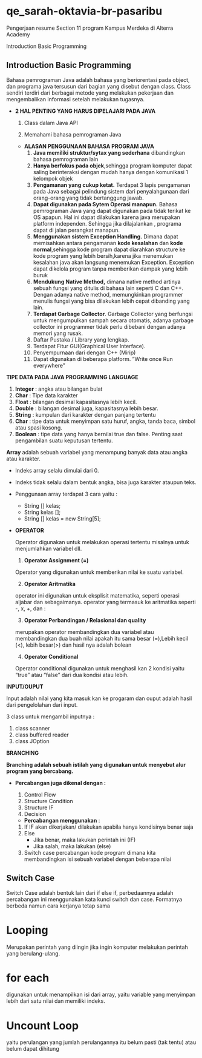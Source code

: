 # qe_sarah-oktavia-br-pasaribu

Pengerjaan resume Section 11 program Kampus Merdeka di Alterra Academy

Introduction Basic Programming

## Introduction Basic Programming

Bahasa pemrograman Java adalah bahasa yang beriorentasi pada object, dan programa java tersusun dari bagian yang disebut dengan class. Class sendiri terdiri dari berbagai metode yang melakukan pekerjaan dan mengembalikan informasi setelah melakukan tugasnya.

- **2 HAL PENTING YANG HARUS DIPELAJARI PADA JAVA**

  1. Class dalam Java API

  2. Memahami bahasa pemrograman Java

  - **ALASAN PENGGUNAAN BAHASA PROGRAM JAVA**
    1. **Java memiliki struktur/sytax yang sederhana** dibandingkan bahasa pemrograman lain
    2. **Hanya berfokus pada objek**,sehingga program komputer dapat saling berinteraksi dengan mudah hanya dengan komunikasi 1 kelompok objek
    3. **Pengamanan yang cukup ketat.** Terdapat 3 lapis pengamanan pada Java sebagai pelindung sistem dari penyalahgunaan dari orang-orang yang tidak bertanggung jawab.
    4. **Dapat digunakan pada Sytem Operasi manapun.** Bahasa pemrograman Java yang dapat digunakan pada tidak terikat ke OS apapun. Hal ini dapat dilakukan karena java merupakan platform independen. Sehingga jika dilajalankan , programa dapat di jalan perangkat manapun.
    5. **Menggunakan sistem Exception Handling.** Dimana dapat memisahkan antara pengamanan **kode kesalahan** dan **kode normal**,sehingga kode program dapat diarahkan structure ke kode program yang lebih bersih,karena jika menemukan kesalahan java akan langsung menemukan Exception. Exception dapat dikelola program tanpa memberikan dampak yang lebih buruk
    6. **Mendukung Native Method,** dimana native method artinya sebuah fungsi yang ditulis di bahasa lain seperti C dan C++. Dengan adanya native method, memungkinkan programmer menulis fungsi yang bisa dilakukan lebih cepat dibanding yang lain.
    7. **Terdapat Garbage Collector**. Garbage Collector yang berfungsi untuk mengumpulkan sampah secara otomatis, adanya garbage collector ini programmer tidak perlu dibebani dengan adanya memori yang rusak.
    8. Daftar Pustaka / Library yang lengkap.
    9. Terdapat Fitur GUI(Graphical User Interface).
    10. Penyempurnaan dari dengan C++ (Mirip)
    11. Dapat digunakan di beberapa platform. ”Write once Run everywhere”

**TIPE DATA PADA JAVA PROGRAMMING LANGUAGE**

1. **Integer** : angka atau bilangan bulat
2. **Char** : Tipe data karakter
3. **Float** : bilangan desimal kapasitasnya lebih kecil.
4. **Double** : bilangan desimal juga, kapasitasnya lebih besar.
5. **String** : kumpulan dari karakter dengan panjang tertentu
6. **Char** : tipe data untuk menyimpan satu huruf, angka, tanda baca, simbol atau spasi kosong.
7. **Boolean** : tipe data yang hanya bernilai true dan false. Penting saat pengambilan suatu keputusan tertentu.

**Array**
adalah sebuah variabel yang menampung banyak data atau angka atau karakter.

- Indeks array selalu dimulai dari 0.
- Indeks tidak selalu dalam bentuk angka, bisa juga karakter ataupun teks.
- Penggunaan array terdapat 3 cara yaitu :

  - String [] kelas;
  - String kelas [];
  - String [] kelas = new String[5];

- **OPERATOR**

  Operator digunakan untuk melakukan operasi tertentu misalnya untuk menjumlahkan variabel dll.

  1.  **Operator Assignment (=)**

  Operator yang digunakan untuk memberikan nilai ke suatu variabel.

  2. **Operator Aritmatika**

  operator ini digunakan untuk eksplisit matematika, seperti operasi aljabar dan sebagaimanya. operator yang termasuk ke aritmatika seperti -, x, +, dan :

  3.  **Operator Perbandingan / Relasional dan quality**

  merupakan operator membandingkan dua variabel atau membandingkan dua buah nilai apakah itu sama besar (=),Lebih kecil (<), lebih besar(>) dan hasil nya adalah bolean

  4. **Operator Conditional**

  Operator conditional digunakan untuk menghasil kan 2 kondisi yaitu “true” atau “false” dari dua kondisi atau lebih.

**INPUT/OUPUT**

Input adalah nilai yang kita masuk kan ke progaram dan ouput adalah hasil dari pengelolahan dari input.

3 class untuk mengambil inputnya :

1. class scanner
2. class buffered reader
3. class JOption

**BRANCHING**

**Branching adalah sebuah istilah yang digunakan untuk menyebut alur program yang bercabang.**

- **Percabangan juga dikenal dengan :**

  1. Control Flow
  2. Structure Condition
  3. Structure IF
  4. Decision

  - **Percabangan menggunakan** :

  1. If
     IF akan dikerjakan/ dilakukan apabila hanya kondisinya benar saja
  2. Else
     - Jika benar, maka lakukan perintah ini (IF)
     - Jika salah, maka lakukan (else)
  3. Switch case
     percabangan kode program dimana kita membandingkan isi sebuah variabel dengan beberapa nilai

## Switch Case

Switch Case adalah bentuk lain dari if else if, perbedaannya adalah percabangan ini menggunakan kata kunci switch dan case. Formatnya berbeda namun cara kerjanya tetap sama

# Looping

Merupakan perintah yang diingin jika ingin komputer melakukan perintah yang berulang-ulang.

# for each

digunakan untuk menampilkan isi dari array, yaitu variable yang menyimpan lebih dari satu nilai dan memiliki indeks.

# Uncount Loop

yaitu perulangan yang jumlah perulangannya itu belum pasti (tak tentu) atau belum dapat dihitung
